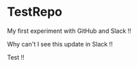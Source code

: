 # TestRepo

My first experiment with GitHub and Slack !!

Why can't I see this update in Slack !!

Test !!
